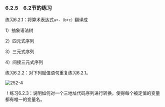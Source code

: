 ### 6.2.5　6.2节的练习

练习6.2.1：将算术表达式`a+-（b+c）`翻译成

1）抽象语法树

2）四元式序列

3）三元式序列

4）间接三元式序列

练习6.2.2：对下列赋值语句重复练习6.2.1。

![252-4](../Images/image04396.jpeg)

！练习6.2.3：说明如何对一个三地址代码序列进行转换，使得每个被定值的变量都有唯一的变量名。